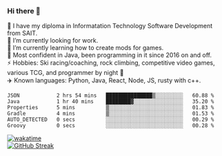 ### Hi there 👋  
🏫 I have my diploma in Informatation Technology Software Development from SAIT.  
🔭 I’m currently looking for work.  
🌱 I’m currently learning how to create mods for games.  
💬 Most confident in Java, been programming in it since 2016 on and off.    
⚡ Hobbies: Ski racing/coaching, rock climbing, competitive video games, various TCG, and programmer by night 🦉    
✈️ Known languages: Python, Java, React, Node, JS, rusty with c++.   

<!--START_SECTION:waka-->

```text
JSON            2 hrs 54 mins   ███████████████▒░░░░░░░░░   60.88 %
Java            1 hr 40 mins    ████████▓░░░░░░░░░░░░░░░░   35.20 %
Properties      5 mins          ▒░░░░░░░░░░░░░░░░░░░░░░░░   01.83 %
Gradle          4 mins          ▒░░░░░░░░░░░░░░░░░░░░░░░░   01.53 %
AUTO_DETECTED   0 secs          ░░░░░░░░░░░░░░░░░░░░░░░░░   00.29 %
Groovy          0 secs          ░░░░░░░░░░░░░░░░░░░░░░░░░   00.28 %
```

<!--END_SECTION:waka-->
[![wakatime](https://wakatime.com/badge/user/0faaefc2-6c25-440d-9987-812d347cadb8.svg)](https://wakatime.com/@0faaefc2-6c25-440d-9987-812d347cadb8)  
[![GitHub Streak](http://github-readme-streak-stats.herokuapp.com?user=liamandaidan&theme=radical&date_format=M%20j%5B%2C%20Y%5D)](https://git.io/streak-stats)
